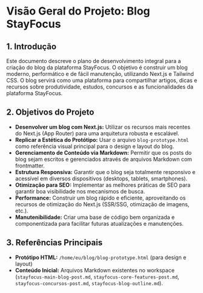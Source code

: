 # Visão Geral do Projeto: Blog StayFocus

## 1. Introdução

Este documento descreve o plano de desenvolvimento integral para a criação do blog da plataforma StayFocus. O objetivo é construir um blog moderno, performático e de fácil manutenção, utilizando Next.js e Tailwind CSS. O blog servirá como uma plataforma para compartilhar artigos, dicas e recursos sobre produtividade, estudos, concursos e as funcionalidades da plataforma StayFocus.

## 2. Objetivos do Projeto

*   **Desenvolver um blog com Next.js:** Utilizar os recursos mais recentes do Next.js (App Router) para uma arquitetura robusta e escalável.
*   **Replicar a Estética do Protótipo:** Usar o arquivo `blog-prototype.html` como referência visual principal para o design e layout do blog.
*   **Gerenciamento de Conteúdo via Markdown:** Permitir que os posts do blog sejam escritos e gerenciados através de arquivos Markdown com frontmatter.
*   **Estrutura Responsiva:** Garantir que o blog seja totalmente responsivo e acessível em diversos dispositivos (desktops, tablets, smartphones).
*   **Otimização para SEO:** Implementar as melhores práticas de SEO para garantir boa visibilidade nos mecanismos de busca.
*   **Performance:** Construir um blog rápido e eficiente, aproveitando os recursos de otimização do Next.js (SSR/SSG, otimização de imagens, etc.).
*   **Manutenibilidade:** Criar uma base de código bem organizada e componentizada para facilitar futuras atualizações e manutenções.

## 3. Referências Principais

*   **Protótipo HTML:** `/home/eu/blog/blog-prototype.html` (para design e layout)
*   **Conteúdo Inicial:** Arquivos Markdown existentes no workspace (`stayfocus-main-blog-post.md`, `stayfocus-core-features-post.md`, `stayfocus-concursos-post.md`, `stayfocus-blog-outline.md`).
